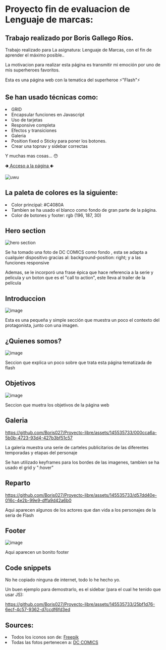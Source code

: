 <h1>Proyecto fin de evaluacion de Lenguaje de marcas:</h1>

<h2>Trabajo realizado por Boris Gallego Ríos.</h2>

<p>Trabajo realizado para La asignatura: Lenguaje de Marcas, con el fin de aprender el máximo posible..</p>

<p>La motivacion para realizar esta página es transmitir mi emoción por uno de mis superheroes favoritos.</p>

<p>Esta es una página web con la tematica del superheroe ⚡"Flash"⚡</p>

<h2>Se han usado técnicas como:</h2>


<li>GRID</li>
<li>Encapsular funciones en Javascript</li> 
<li>Uso de tarjetas</li>
<li>Responsive completa</li>
<li>Efectos y transiciones</li>
<li>Galeria</li>
<li>Position fixed o Sticky para poner los botones.</li>
<li>Crear una topnav y sidebar correctas</li>

Y muchas mas cosas... 😯

🢂<a href="https://boris027.github.io/Proyecto-libre/Proyecto%20libre.html">  Acceso a la página  </a>🢀

![uwu](https://github.com/Boris027/Proyecto-libre/assets/145535733/209116a4-ef23-493a-b31d-c1ae6ccd82ee)

<h2>La paleta de colores es la siguiente:</h2> 
<li>Color principal: #C4080A</li>
<li>Tambien se ha usado el blanco como fondo de gran parte de la página.</li>
<li>Color de botones y footer: rgb (196, 187, 30) </li>

<h2>Hero section</h2>

![hero section](https://github.com/Boris027/Proyecto-libre/assets/145535733/8daa4eb5-cf75-4330-9bfe-96edb4e0d6c7)
<p>Se ha tomado una foto de DC COMICS como fondo , esta se adapta a cualquier dispositivo gracias al: background-position: right; y a las funciones responsive</p>
<p>Ademas, se le incorporó una frase épica que hace referencia a la serie y pelicula y un boton que es el "call to action", este lleva al trailer de la película</p>

<h2>Introduccion</h2>

![image](https://github.com/Boris027/Proyecto-libre/assets/145535733/61f57482-f420-46a4-8b9c-6ff3c66d4536)
<p>Esta es una pequeña y simple sección que muestra un poco el contexto del protagonista, junto con una imagen. </p>

<h2>¿Quienes somos?</h2>

![image](https://github.com/Boris027/Proyecto-libre/assets/145535733/a8124b8f-48f0-423d-ab45-55179445774d)
<p>Seccion que explica un poco sobre que trata esta página tematizada de flash</p>

<h2>Objetivos</h2>

![image](https://github.com/Boris027/Proyecto-libre/assets/145535733/bc67d26f-1de1-44fe-91a3-5f8bd8a5e9bb)

<p>Seccion que muetra los objetivos de la página web</p>


<h2>Galeria</h2>

https://github.com/Boris027/Proyecto-libre/assets/145535733/000cca6a-5b0b-4723-93d4-427b3bf51c57

<p>La galeria muestra una serie de carteles publicitarios de las diferentes temporadas y etapas del personaje</p>
<p>Se han utilizado keyframes para los bordes de las imagenes, tambien se ha usado el grid y ":hover"</p>


<h2>Reparto</h2>


https://github.com/Boris027/Proyecto-libre/assets/145535733/d57dd40e-016c-4e2b-99e9-dffa9d42a6b0

<p>Aqui aparecen algunos de los actores que dan vida a los personajes de la seria de Flash</p>


<h2>Footer</h2>

![image](https://github.com/Boris027/Proyecto-libre/assets/145535733/51d3eb50-58b0-4bc4-9b6c-1b93cf440a29)

<p>Aqui aparecen un bonito footer</p>


<h2>Code snippets</h2>
<p>No he copiado ninguna de internet, todo lo he hecho yo.</p>
<p>Un buen ejemplo para demostrarlo, es el sidebar (para el cual he tenido que usar JS):</p>


https://github.com/Boris027/Proyecto-libre/assets/145535733/25bf1d76-6ecf-4c57-9362-d7ccdf6fd3ed



<h2>Sources:</h2>

<li>Todos los iconos son de: <a href="https://www.freepik.es">  Freepik  </a></li>

<li>Todas las fotos pertenecen a: <a href="https://www.dc.com/">  DC COMICS  </a></li>


